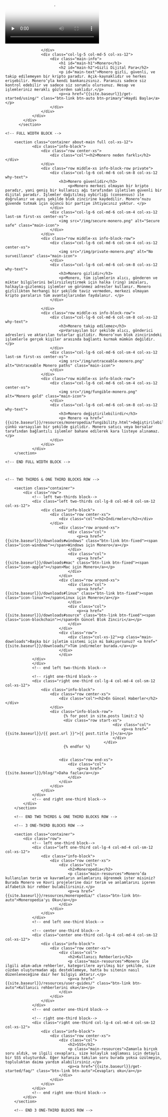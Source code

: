 <div class="site-wrap">
        <section class="container full col-xs-12">
            <div class="info-block info-block-main">
                <div class="row middle-xs">
                    <div class="col-lg-7 col-md-7 col-xs-12 main-video">
                        <div class="monero-video">
                            <!--iframe width="560" height="315" src="https://www.youtube.com/embed/TZi9xx6aiuY" frameborder="0" allowfullscreen></iframe-->
                            <video controls poster="/img/monero-community.png" onclick="this.paused ? this.play() : this.pause();" preload="none">
                                <source src="/media/Monero_Promo.m4v">
                            </video>
                        </div>

                    </div>
                    <div class="col-lg-5 col-md-5 col-xs-12">
                        <div class="main-info">
                            <h1 id="main-h1">Monero</h1>
                            <h2 id="main-h2">Gizli Dijital Para</h2>
                            <p id="main-text">Monero gizli, güvenli, ve takip edilemeyen bir kripto paradır. Açık-kaynaklıdır ve herkes erişebilir. Monero’yla kendi bankanızsınız. Paranızı sadece siz kontrol edebilir ve sadece siz sorumlu olursunuz. Hesap ve işlemleriniz meraklı gözlerden saklıdır.</p>
                            <p><a href="{{site.baseurl}}/get-started/using/" class="btn-link btn-auto btn-primary">Haydi Başla</a></p>
                        </div>
                    </div>
                </div>
            </div>
          </section>

    <!-- FULL WIDTH BLOCK -->

        <section class="container about-main full col-xs-12">
                <div class="info-block">
                    <div class="row center-xs">
                        <div class="col"><h2>Monero neden farklı</h2></div>
                    </div>
                    <div class="row middle-xs info-block-row private">
                        <div class="col-lg-6 col-md-6 col-sm-8 col-xs-12  why-text">
                            <h3>Monero güvenlidir</h3>
                                <p>Monero merkezi olmayan bir kripto paradır, yani geniş bir kullanıcı ağı tarafından işletilen güvenli bir dijital paradır. İşlemler dağıtılmış oybirliği (consensus) ile doğrulanır ve aynı şekilde blok zincirine kaydedilir. Monero’nuzu güvende tutmak için üçüncü bir partiye ihtiyacınız yoktur. </p>
                        </div>
                        <div class="col-lg-6 col-md-6 col-sm-4 col-xs-12 last-sm first-xs center-xs">
                            <img src="/img/secure-monero.png" alt="Secure safe" class="main-icon">
                        </div>
                    </div>
                    <div class="row middle-xs info-block-row">
                        <div class="col-lg-6 col-md-6 col-sm-4 col-xs-12 center-xs">
                            <img src="/img/private-monero.png" alt="No surveillance" class="main-icon">
                        </div>
                        <div class="col-lg-6 col-md-6 col-sm-8 col-xs-12 why-text">
                            <h3>Monero gizlidir</h3>
                            <p>Monero, tüm işlemlerin alıcı, gönderen ve miktar bilgilerini belirsizleştirmek için halka (ring) imzaları, halkayla-gizlenmiş işlemler ve görünmez adresler kullanır. Monero gizlilikten herhangi bir şekilde taviz vermeden, merkezi olmayan kripto paraların tüm avantajlarından faydalanır. </p>
                        </div>

                    </div>
                    <div class="row middle-xs info-block-row">
                        <div class="col-lg-6 col-md-6 col-sm-8 col-xs-12 why-text">
                            <h3>Monero takip edilemez</h3>
                            <p>Varsayılan bir şekilde alıcı, gönderici adresleri ve aktarılan tutarlar gizlidir. Monero’nun blok zincirindeki işlemlerle gerçek kişiler arasında bağlantı kurmak mümkün değildir.</p>
                        </div>
                        <div class="col-lg-6 col-md-6 col-sm-4 col-xs-12 last-sm first-xs center-xs">
                            <img src="/img/untraceable-monero.png" alt="Untraceable Monero paths" class="main-icon">
                        </div>
                    </div>
                    <div class="row middle-xs info-block-row">
                        <div class="col-lg-6 col-md-6 col-sm-4 col-xs-12 center-xs">
                            <img src="/img/fungible-monero.png" alt="Monero gold" class="main-icon">
                        </div>
                        <div class="col-lg-6 col-md-6 col-sm-8 col-xs-12 why-text">
                            <h3>Monero değiştirilebilirdir</h3>
                            <p> Monero <a href="{{site.baseurl}}/resources/moneropedia/fungibility.html">değiştirilebilirdir</a> çünkü varsayılan bir şekilde gizlidir. Monero satıcı veya borsalar tarafından bağlantılı işlemler bahane edilerek kara listeye alınamaz.</p>
                        </div>
                    </div>
                </div>
        </section>

    <!-- END FULL WIDTH BLOCK -->



    <!-- TWO THIRDS & ONE THIRD BLOCKS ROW -->

        <section class="container">
            <div class="row">
                <!-- left two-thirds block-->
                <div class="left two-thirds col-lg-8 col-md-8 col-sm-12 col-xs-12">
                    <div class="info-block">
                        <div class="row center-xs">
                            <div class="col"><h2>İndirmeler</h2></div>
                        </div>
                            <div class="row around-xs">
                                <div class="col">
                                    <p><a href="{{site.baseurl}}/downloads#windows" class="btn-link btn-fixed"><span class="icon-windows"></span>Windows için Monero</a></p>
                                </div>
                                <div class="col">
                                    <p><a href="{{site.baseurl}}/downloads#mac" class="btn-link btn-fixed"><span class="icon-apple"></span>Mac için Monero</a></p>
                                </div>
                            </div>
                            <div class="row around-xs">
                                <div class="col">
                                    <p><a href="{{site.baseurl}}/downloads#linux" class="btn-link btn-fixed"><span class="icon-linux"></span>Linux için Monero</a></p>
                                </div>
                                <div class="col">
                                    <p><a href="{{site.baseurl}}/downloads#source" class="btn-link btn-fixed"><span class="icon-blockchain"></span>En Güncel Blok Zinciri</a></p>
                                </div>
                            </div>
                            <div class="row">
                                <div class="col-xs-12"><p class="main-downloads">Başka bir işletim sistemi için mi bakıyorsunuz? <a href="{{site.baseurl}}/downloads/">Tüm indirmeler burada.</a></p>
                            </div>
                            </div>
                </div>
                </div>
                <!-- end left two-thirds block-->

                <!-- right one-third block-->
                <div class="right one-third col-lg-4 col-md-4 col-sm-12 col-xs-12">
                    <div class="info-block">
                        <div class="row center-xs">
                            <div class="col"><h2>En Güncel Haberler</h2></div>
                        </div>
                        <div class="info-block-row">
                              {% for post in site.posts limit:2 %}
                              <div class="row start-xs">
                                                    <div class="col">
                                                        <p><a href="{{site.baseurl}}/{{ post.url }}">{{ post.title }}</a></p>
                                                    </div>
                                                </div>
                              {% endfor %}


                            <div class="row end-xs">
                                <div class="col">
                                    <p><a href="{{site.baseurl}}/blog/">Daha fazla</a></p>
                                </div>
                            </div>
                        </div>
                    </div>
                </div>
                <!-- end right one-third block-->
            </div>
        </section>

        <!-- END TWO THIRDS & ONE THIRD BLOCKS ROW -->

        <!-- 3 ONE-THIRD BLOCKS ROW -->

        <section class="container">
            <div class="row">
                <!-- left one-third block-->
                <div class="left one-third col-lg-4 col-md-4 col-sm-12 col-xs-12">
                    <div class="info-block">
                        <div class="row center-xs">
                            <div class="col">
                                <h2>Moneropedia</h2>
                                <p class="main-resources">Monero’da kullanılan terim ve kavramların anlamlarını öğrenmek ister misiniz? Burada Monero ve Kovri projelerine dair terim ve anlamlarını içeren alfabetik bir rehber bulabilirsiniz.</p>
                                <p><a href="{{site.baseurl}}/resources/moneropedia/" class="btn-link btn-auto">Moneropedia'yı Oku</a></p>
                            </div>
                        </div>
                    </div>
                </div>
                <!-- end left one-third block-->

                <!-- center one-third block-->
                <div class="center one-third col-lg-4 col-md-4 col-sm-12 col-xs-12">
                    <div class="info-block">
                        <div class="row center-xs">
                            <div class="col">
                                <h2>Kullanıcı Rehberleri</h2>
                                <p class="main-resources">Monero ile ilgili adım-adım rehberler, kategorilere ayrılmış bir şekilde, size cüzdan oluşturmadan ağı desteklemeye, hatta bu sitenin nasıl düzenleneceğine dair her bilgiyi aktarır.</p>
                                <p><a href="{{site.baseurl}}/resources/user-guides/" class="btn-link btn-auto">Kullanıcı rehberlerini oku</a></p>
                            </div>
                        </div>
                    </div>
                </div>
                <!-- end center one-third block-->

                <!-- right one-third block-->
                <div class="right one-third col-lg-4 col-md-4 col-sm-12 col-xs-12">
                    <div class="info-block">
                        <div class="row center-xs">
                            <div class="col">
                                <h2>SSS</h2>
                                <p class="main-resources">Zamanla birçok soru aldık, ve ilgili cevapları, size kolaylık sağlaması için detaylı bir SSS oluşturduk. Eğer kafanıza takılan soru burada yoksa üzülmeyin, topluluktan daima yardım alabilirsiniz.</p>
                                <p><a href="{{site.baseurl}}/get-started/faq/" class="btn-link btn-auto">Cevapları oku</a></p>
                            </div>
                        </div>         
                    </div>
                </div>
                <!-- end right one-third block-->
            </div>
        </section>

        <!-- END 3 ONE-THIRD BLOCKS ROW -->
</div>
